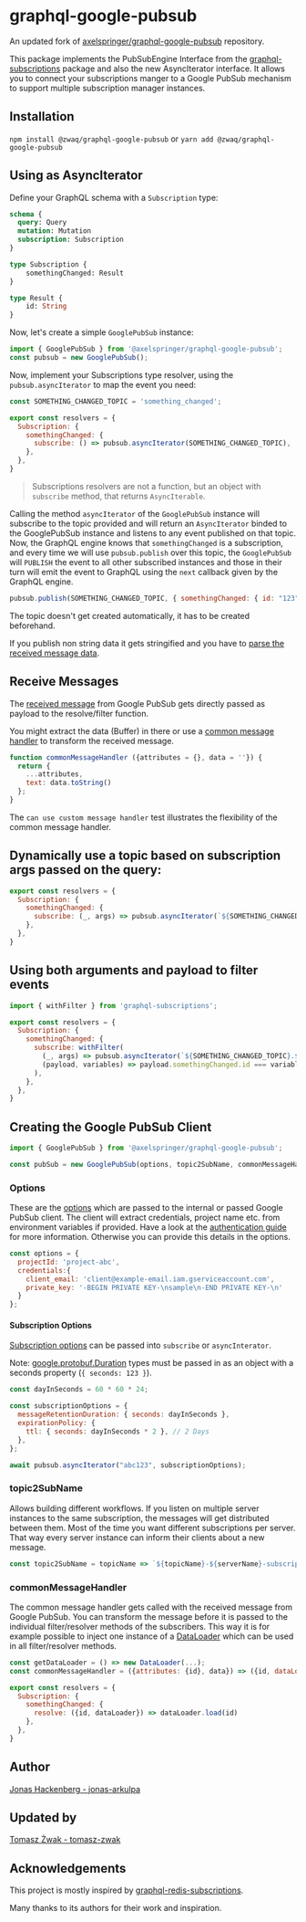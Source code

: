 # graphql-google-pubsub

An updated fork of [axelspringer/graphql-google-pubsub](https://github.com/axelspringer/graphql-google-pubsub) repository.

This package implements the PubSubEngine Interface from the [graphql-subscriptions](https://github.com/apollographql/graphql-subscriptions) package and also the new AsyncIterator interface. 
It allows you to connect your subscriptions manger to a Google PubSub mechanism to support 
multiple subscription manager instances.

## Installation

`npm install @zwaq/graphql-google-pubsub` 
or
`yarn add @zwaq/graphql-google-pubsub`
   
## Using as AsyncIterator

Define your GraphQL schema with a `Subscription` type:

```graphql
schema {
  query: Query
  mutation: Mutation
  subscription: Subscription
}

type Subscription {
    somethingChanged: Result
}

type Result {
    id: String
}
```

Now, let's create a simple `GooglePubSub` instance:

```javascript
import { GooglePubSub } from '@axelspringer/graphql-google-pubsub';
const pubsub = new GooglePubSub();
```

Now, implement your Subscriptions type resolver, using the `pubsub.asyncIterator` to map the event you need:

```javascript
const SOMETHING_CHANGED_TOPIC = 'something_changed';

export const resolvers = {
  Subscription: {
    somethingChanged: {
      subscribe: () => pubsub.asyncIterator(SOMETHING_CHANGED_TOPIC),
    },
  },
}
```

> Subscriptions resolvers are not a function, but an object with `subscribe` method, that returns `AsyncIterable`.

Calling the method `asyncIterator` of the `GooglePubSub` instance will subscribe to the topic provided and will return an `AsyncIterator` binded to the GooglePubSub instance and listens to any event published on that topic.
Now, the GraphQL engine knows that `somethingChanged` is a subscription, and every time we will use `pubsub.publish` over this topic, the `GooglePubSub` will `PUBLISH` the event to all other subscribed instances and those in their turn will emit the event to GraphQL using the `next` callback given by the GraphQL engine.

```js
pubsub.publish(SOMETHING_CHANGED_TOPIC, { somethingChanged: { id: "123" }});
```

The topic doesn't get created automatically, it has to be created beforehand.

If you publish non string data it gets stringified and you have to [parse the received message data](#receive-messages).

## Receive Messages

The [received message](https://googleapis.dev/nodejs/pubsub/1.1.5/Message.html) from Google PubSub gets directly passed as payload to the resolve/filter function.

You might extract the data (Buffer) in there or use a [common message handler](#commonmessagehandler) to transform the received message.

```javascript
function commonMessageHandler ({attributes = {}, data = ''}) {
  return {
    ...attributes,
    text: data.toString()
  };
}
```

The `can use custom message handler` test illustrates the flexibility of the common message handler.

## Dynamically use a topic based on subscription args passed on the query:

```javascript
export const resolvers = {
  Subscription: {
    somethingChanged: {
      subscribe: (_, args) => pubsub.asyncIterator(`${SOMETHING_CHANGED_TOPIC}.${args.relevantId}`),
    },
  },
}
```

## Using both arguments and payload to filter events

```javascript
import { withFilter } from 'graphql-subscriptions';

export const resolvers = {
  Subscription: {
    somethingChanged: {
      subscribe: withFilter(
        (_, args) => pubsub.asyncIterator(`${SOMETHING_CHANGED_TOPIC}.${args.relevantId}`),
        (payload, variables) => payload.somethingChanged.id === variables.relevantId,
      ),
    },
  },
}
```

## Creating the Google PubSub Client

```javascript
import { GooglePubSub } from '@axelspringer/graphql-google-pubsub';

const pubSub = new GooglePubSub(options, topic2SubName, commonMessageHandler)
```

### Options
These are the [options](https://googleapis.dev/nodejs/pubsub/1.1.5/global.html#ClientConfig) which are passed to the internal or passed Google PubSub client.
The client will extract credentials, project name etc. from environment variables if provided.
Have a look at the [authentication guide](https://cloud.google.com/docs/authentication/getting-started) for more information.
Otherwise you can provide this details in the options.
```javascript
const options = {
  projectId: 'project-abc',
  credentials:{
    client_email: 'client@example-email.iam.gserviceaccount.com',
    private_key: '-BEGIN PRIVATE KEY-\nsample\n-END PRIVATE KEY-\n'
  }
};
```

#### Subscription Options

[Subscription options](https://googleapis.dev/nodejs/pubsub/1.1.5/global.html#CreateSubscriptionRequest) can be passed into `subscribe` or `asyncInterator`.

Note: [google.protobuf.Duration](https://googleapis.dev/nodejs/pubsub/1.1.5/google.protobuf.html#.Duration) types must be passed in as an object with a seconds property (`{ seconds: 123 }`).

```javascript
const dayInSeconds = 60 * 60 * 24;

const subscriptionOptions = {
  messageRetentionDuration: { seconds: dayInSeconds },
  expirationPolicy: {
    ttl: { seconds: dayInSeconds * 2 }, // 2 Days
  },
};

await pubsub.asyncIterator("abc123", subscriptionOptions);
```

### topic2SubName

Allows building different workflows. If you listen on multiple server instances to the same subscription, the messages will get distributed between them.
Most of the time you want different subscriptions per server. That way every server instance can inform their clients about a new message.

```javascript
const topic2SubName = topicName => `${topicName}-${serverName}-subscription`
```

### commonMessageHandler

The common message handler gets called with the received message from Google PubSub.
You can transform the message before it is passed to the individual filter/resolver methods of the subscribers.
This way it is for example possible to inject one instance of a [DataLoader](https://github.com/facebook/dataloader) which can be used in all filter/resolver methods.

```javascript
const getDataLoader = () => new DataLoader(...);
const commonMessageHandler = ({attributes: {id}, data}) => ({id, dataLoader: getDataLoader()});
```

```javascript
export const resolvers = {
  Subscription: {
    somethingChanged: {
      resolve: ({id, dataLoader}) => dataLoader.load(id)
    },
  },
}
```

## Author

[Jonas Hackenberg - jonas-arkulpa](https://github.com/jonas-arkulpa)

## Updated by

[Tomasz Żwak - tomasz-zwak](https://github.com/tomasz-zwak)

## Acknowledgements

This project is mostly inspired by [graphql-redis-subscriptions](https://github.com/davidyaha/graphql-redis-subscriptions).

Many thanks to its authors for their work and inspiration.


